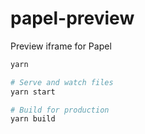 # papel-preview
Preview iframe for Papel

```bash
yarn

# Serve and watch files
yarn start

# Build for production
yarn build
```
